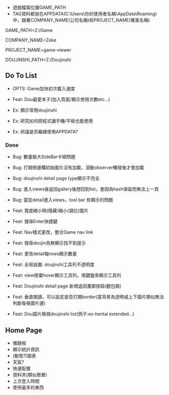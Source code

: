 - 遊戲檔案位置GAME_PATH
- TAG資料都放在APPDATA(C:\Users\你的使用者名稱\AppData\Roaming)中，跟著COMPANY_NAME(公司名稱)和PROJECT_NAME(專案名稱)

GAME_PATH=Z:/Game

COMPANY_NAME=Zeke

PROJECT_NAME=game-viewer

DOUJINSHI_PATH=Z:/Doujinshi

## Do To List
- OPTS: Game加快初次載入速度

- Feat: Dou最愛本子(加入頁面/顯示使用次數etc...)

- Ex: 顯示常用doujinshi
- Ex: 研究如何把程式讓手機/平板也能使用
- Ex: 研議是否繼續使用APPDATA?

### Done
- Bug: 數量級大SideBar卡頓問題
- Bug: 打開側邊欄初始圖片沒有加載，滾動observer觸發後才會加載
- Bug: doujinshi detail page type顯示不完全
- Bug: 進入views後返回gallery後想回到list，會因為hash保留而無法上一頁
- Bug: 當從detail進入views，tool bar 有顯示的問題

- Feat: 寬度縮小時(隱藏/縮小/調位)圖片
- Feat: 搜尋Enter快捷鍵
- Feat: Nav樣式更改，整合Game nav link
- Feat: 搜尋doujin為無顯示找不到提示
- Feat: 更改detail每rows顯示數量
- Feat: 全局設置: doujinshi工具列不透明度
- Feat: view捨棄hover顯示工具列，用鍵盤來顯示工具列
- Feat: Doujinshi detail page 新增返回畫廊按鈕(麵包屑)
- Feat: 垂直閱讀，可以設定是否打開border(當背景為透明或上下圖片類似無法判斷每張圖片邊)
- Feat: Dou圖片檢視doujinshi list(例子:ex-hentai extended...)

## Home Page
- 儀錶板
- 顯示統計資訊
- (動態?)圖表
- 天氣?
- 快速配置
- 資料夾(類似歌單)
- 上次登入時間
- 使用最多的東西
